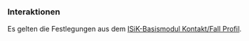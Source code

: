 ### Interaktionen

Es gelten die Festlegungen aus dem [ISiK-Basismodul Kontakt/Fall Profil](https://simplifier.net/guide/implementierungsleitfadenisik-basismodul/ImplementationGuide-markdown-Datenobjekte-Datenobjekte-Kontakt?version=current#I-markdown-KontaktGesundheitseinrichtung-Kontakt-Interaktionen).

